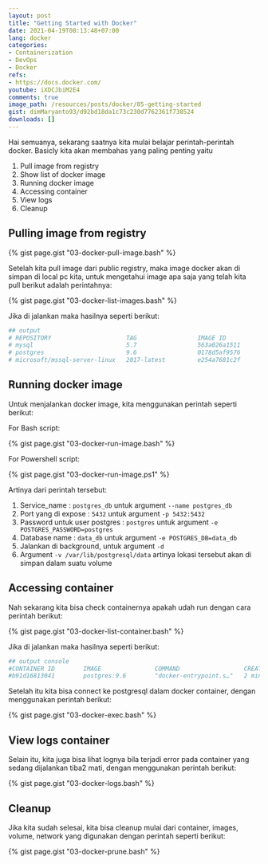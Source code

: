 ```yaml
---
layout: post
title: "Getting Started with Docker"
date: 2021-04-19T08:13:48+07:00
lang: docker
categories:
- Containerization
- DevOps
- Docker
refs: 
- https://docs.docker.com/
youtube: iXDCJbiM2E4
comments: true
image_path: /resources/posts/docker/05-getting-started
gist: dimMaryanto93/d92bd18da1c73c230d7762361f738524
downloads: []
---
```


Hai semuanya, sekarang saatnya kita mulai belajar perintah-perintah docker. Basicly kita akan membahas yang paling penting yaitu 

1. Pull image from registry
2. Show list of docker image
3. Running docker image
4. Accessing container
5. View logs
6. Cleanup

## Pulling image from registry

{% gist page.gist "03-docker-pull-image.bash" %}

Setelah kita pull image dari public registry, maka image docker akan di simpan di local pc kita, untuk mengetahui image apa saja yang telah kita pull berikut adalah perintahnya:

{% gist page.gist "03-docker-list-images.bash" %}

Jika di jalankan maka hasilnya seperti berikut:

```bash
## output
# REPOSITORY                     TAG                 IMAGE ID            CREATED             SIZE
# mysql                          5.7                 563a026a1511        2 weeks ago         372MB
# postgres                       9.6                 0178d5af9576        4 weeks ago         229MB
# microsoft/mssql-server-linux   2017-latest         e254a7681c2f        5 weeks ago         1.44GB
```

## Running docker image

Untuk menjalankan docker image, kita menggunakan perintah seperti berikut:

For Bash script:

{% gist page.gist "03-docker-run-image.bash" %}

For Powershell script:

{% gist page.gist "03-docker-run-image.ps1" %}

Artinya dari perintah tersebut:

1. Service_name : `postgres_db` untuk argument `--name postgres_db`
2. Port yang di expose : `5432` untuk argument `-p 5432:5432`
3. Password untuk user postgres : `postgres` untuk argument `-e POSTGRES_PASSWORD=postgres`
4. Database name : `data_db` untuk argument `-e POSTGRES_DB=data_db`
5. Jalankan di background, untuk argument `-d`
6. Argument `-v /var/lib/postgresql/data` artinya lokasi tersebut akan di simpan dalam suatu volume

## Accessing container

Nah sekarang kita bisa check containernya apakah udah run dengan cara perintah berikut:

{% gist page.gist "03-docker-list-container.bash" %}


Jika di jalankan maka hasilnya seperti berikut:

```bash
## output console
#CONTAINER ID        IMAGE               COMMAND                  CREATED             STATUS              PORTS                    NAMES
#b91d16813041        postgres:9.6        "docker-entrypoint.s…"   2 minutes ago       Up 45 seconds       0.0.0.0:5432->5432/tcp   postgres_db
```

Setelah itu kita bisa connect ke postgresql dalam docker container, dengan menggunakan perintah berikut:

{% gist page.gist "03-docker-exec.bash" %}

## View logs container

Selain itu, kita juga bisa lihat lognya bila terjadi error pada container yang sedang dijalankan tiba2 mati, dengan menggunakan perintah berikut:

{% gist page.gist "03-docker-logs.bash" %}

## Cleanup

Jika kita sudah selesai, kita bisa cleanup mulai dari container, images, volume, network yang digunakan dengan perintah seperti berikut:

{% gist page.gist "03-docker-prune.bash" %}
